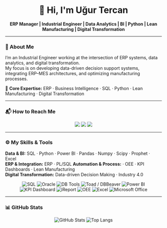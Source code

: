 
<h1 align="center">👋 Hi, I'm Uğur Tercan</h1>
<p align="center">
  <b>ERP Manager | Industrial Engineer | Data Analytics | BI | Python | Lean Manufacturing | Digital Transformation</b>
</p>

---

### 🧭 About Me
I’m an Industrial Engineer working at the intersection of ERP systems, data analytics, and digital transformation.  
My focus is on developing data-driven decision support systems, integrating ERP–MES architectures, and optimizing manufacturing processes.  

🔹 <b>Core Expertise:</b> ERP · Business Intelligence · SQL · Python · Lean Manufacturing · Digital Transformation

---

### 📬 How to Reach Me
<p align="center">
  <a href="https://www.linkedin.com/in/ugurtercan/"><img src="https://img.shields.io/badge/LinkedIn-0077B5?style=for-the-badge&logo=linkedin&logoColor=white" /></a>
  <a href="https://medium.com/@uurtrcn"><img src="https://img.shields.io/badge/Medium-000000?style=for-the-badge&logo=medium&logoColor=white" /></a>
  <a href="mailto:ugur_ut@yahoo.com"><img src="https://img.shields.io/badge/Email-D14836?style=for-the-badge&logo=gmail&logoColor=white" /></a>
</p>

---

### ⚙️ My Skills & Tools
**Data & BI:** SQL · Python · Power BI · Pandas  · Numpy · Scipy · Prophet · Excel  
**ERP & Integration:** ERP · PL/SQL 
**Automation & Process:** · OEE · KPI Dashboards · Lean Manufacturing  
**Digital Transformation:** Data-driven Decision Making · Industry 4.0  

<p align="center">

  <!-- Database & Development -->
  <img src="https://img.icons8.com/ios-filled/64/sql.png" alt="SQL" />
  <img src="https://img.icons8.com/color/64/oracle-logo.png" alt="Oracle" />
  <img src="https://img.icons8.com/external-outline-juicy-fish/64/external-database-coding-and-development-outline-outline-juicy-fish.png" alt="DB Tools" />
  <img src="https://img.icons8.com/color/64/code--v1.png" alt="Toad / DBBeaver" />

  <!-- Reporting & Analytics -->
  <img src="https://img.icons8.com/color/64/power-bi.png" alt="Power BI" />
  <img src="https://img.icons8.com/color/64/bar-chart.png" alt="KPI Dashboard" />
  <img src="https://img.icons8.com/fluency/64/presentation.png" alt="iReport" />
  <img src="https://img.icons8.com/external-flaticons-lineal-color-flat-icons/64/external-oee-industry-flaticons-lineal-color-flat-icons.png" alt="OEE" />

  <!-- Office & Productivity -->
  <img src="https://img.icons8.com/color/64/microsoft-excel-2019--v1.png" alt="Excel" />
  <img src="https://img.icons8.com/color/64/microsoft-office-2019.png" alt="Microsoft Office" />

</p>

---

### 📊 GitHub Stats
<p align="center">
  <img src="https://github-readme-stats.vercel.app/api?username=ugurtercan&show_icons=true&theme=radical" alt="GitHub Stats" />
  <img src="https://github-readme-stats.vercel.app/api/top-langs/?username=ugurtercan&layout=compact&theme=radical" alt="Top Langs" />
</p>
